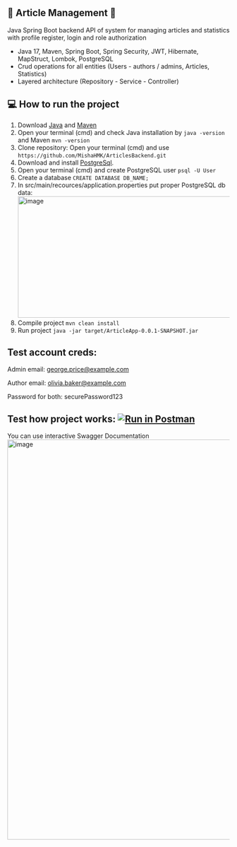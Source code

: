 ## 📘 **Article Management** 📘

Java Spring Boot backend API of system for managing articles and statistics with profile register, login and role authorization
- Java 17, Maven, Spring Boot, Spring Security, JWT, Hibernate, MapStruct, Lombok, PostgreSQL
- Crud operations for all entities (Users - authors / admins, Articles, Statistics) 
- Layered architecture (Repository - Service - Controller) 

## :computer: **How to run the project**
1. Download [Java](https://www.oracle.com/java/technologies/javase/jdk17-archive-downloads.html) and [Maven](https://maven.apache.org/install.html)
2. Open your terminal (cmd) and check Java installation by `java -version` and Maven `mvn -version`
3. Clone repository: Open your terminal (cmd) and use `https://github.com/MishaHMK/ArticlesBackend.git`
4. Download and install [PostgreSql](https://www.postgresql.org/download/).
5. Open your terminal (cmd) and create PostgreSQL user `psql -U User`
6. Create a database `CREATE DATABASE DB_NAME;`
7. In src/main/recources/application.properties put proper PostgreSQL db data:
   <img width="851" height="275" alt="image" src="https://github.com/user-attachments/assets/4502b958-5e1f-46c9-8ce6-412ddd118593" />
8. Сompile project `mvn clean install` 
9. Run project `java -jar target/ArticleApp-0.0.1-SNAPSHOT.jar`

## Test account creds: 
  Admin email: george.price@example.com
  
  Author email: olivia.baker@example.com
  
  Password for both: securePassword123

## Test how project works: [![Run in Postman](https://run.pstmn.io/button.svg)](https://www.postman.com/team66-9067/articleappdemo/collection/18049779-2f923fd3-d71e-4e43-808c-eca54d4d8ef0) 

You can use interactive Swagger Documentation
<img width="1344" height="906" alt="image" src="https://github.com/user-attachments/assets/49a578f6-d9c8-432e-87d5-472fdd07d901" />



